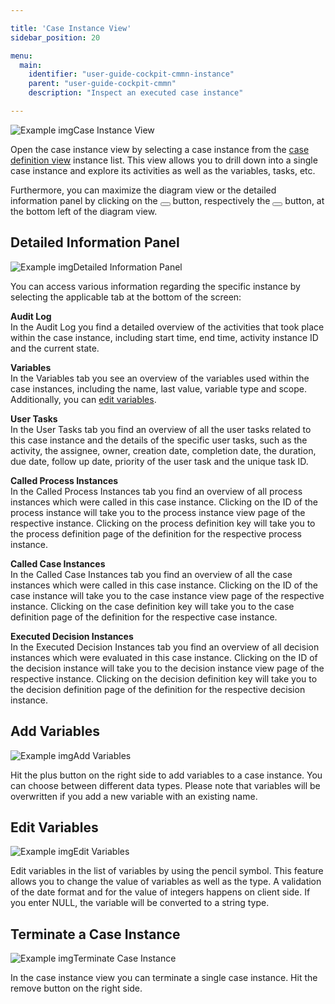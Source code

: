 ```yaml
---

title: 'Case Instance View'
sidebar_position: 20

menu:
  main:
    identifier: "user-guide-cockpit-cmmn-instance"
    parent: "user-guide-cockpit-cmmn"
    description: "Inspect an executed case instance"

---
```


![Example img](./../img/cmmn/case-instance-view.png)Case Instance View

Open the case instance view by selecting a case instance from the [case definition view][case-definition-view] instance list. This view allows you to drill down into a single case instance and explore its activities as well as the variables, tasks, etc.

Furthermore, you can maximize the diagram view or the detailed information panel by clicking on the <button class="btn btn-xs"><i class="glyphicon glyphicon-resize-full"></i></button> button, respectively the <button class="btn btn-xs"><i class="glyphicon glyphicon-menu-up"></i></button> button, at the bottom left of the diagram view.

## Detailed Information Panel

![Example img](./../img/cmmn/detailed-information-view.png)Detailed Information Panel

You can access various information regarding the specific instance by selecting the applicable tab at the bottom of the screen:

**Audit Log**  
In the Audit Log you find a detailed overview of the activities that took place within the case instance, including start time, end time, activity instance ID and the current state.

**Variables**  
In the Variables tab you see an overview of the variables used within the case instances, including the name, last value, variable type and scope. Additionally, you can [edit variables](#edit-variables).

**User Tasks**  
In the User Tasks tab you find an overview of all the user tasks related to this case instance and the details of the specific user tasks, such as the activity, the assignee, owner, creation date, completion date, the duration, due date, follow up date, priority of the user task and the unique task ID.

**Called Process Instances**  
In the Called Process Instances tab you find an overview of all process instances which were called in this case instance. Clicking on the ID of the process instance will take you to the process instance view page of the respective instance. Clicking on the process definition key will take you to the process definition page of the definition for the respective process instance.

**Called Case Instances**  
In the Called Case Instances tab you find an overview of all the case instances which were called in this case instance. Clicking on the ID of the case instance will take you to the case instance view page of the respective instance. Clicking on the case definition key will take you to the case definition page of the definition for the respective case instance.

**Executed Decision Instances**  
In the Executed Decision Instances tab you find an overview of all decision instances which were evaluated in this case instance. Clicking on the ID of the decision instance will take you to the decision instance view page of the respective instance. Clicking on the decision definition key will take you to the decision definition page of the definition for the respective decision instance.

## Add Variables

![Example img](./../img/cmmn/add-variables.png)Add Variables

Hit the plus button on the right side to add variables to a case instance. You can choose between different data types. Please note that variables will be overwritten if you add a new variable with an existing name.


## Edit Variables

![Example img](./../img/cmmn/edit-variables.png)Edit Variables

Edit variables in the list of variables by using the pencil symbol. This feature allows you to change the value of variables as well as the type. A validation of the date format and for the value of integers happens on client side. If you enter NULL, the variable will be converted to a string type.


## Terminate a Case Instance

![Example img](./../img/cmmn/terminate-case.png)Terminate Case Instance

In the case instance view you can terminate a single case instance. Hit the remove button on the right side.


[case-definition-view]: ../cmmn/case-definition-view.md
[case-instance-view]: ../cmmn/case-instance-view.md
